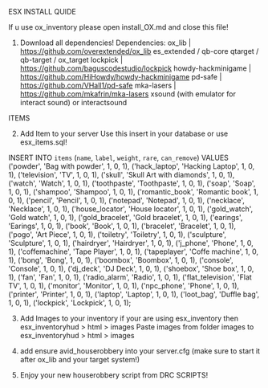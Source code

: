 ESX INSTALL QUIDE

If u use ox_inventory please open install_OX.md and close this file!
1. Download all dependencies!
    Dependencies:
    ox_lib | https://github.com/overextended/ox_lib
    es_extended / qb-core
    qtarget / qb-target / ox_target
    lockpick | https://github.com/baguscodestudio/lockpick
    howdy-hackminigame | https://github.com/HiHowdy/howdy-hackminigame
    pd-safe |	https://github.com/VHall1/pd-safe
	mka-lasers | https://github.com/mkafrin/mka-lasers
    xsound (with emulator for interact sound) or interactsound

ITEMS 

2. Add Item to your server
    Use this insert in your database or use esx_items.sql!

INSERT INTO `items` (`name`, `label`, `weight`, `rare`, `can_remove`) VALUES
('powder', 'Bag with powder', 1, 0, 1),
('hack_laptop', 'Hacking Laptop', 1, 0, 1),
('television', 'TV', 1, 0, 1),
('skull', 'Skull Art with diamonds', 1, 0, 1),
('watch', 'Watch', 1, 0, 1),
('toothpaste', 'Toothpaste', 1, 0, 1),
('soap', 'Soap', 1, 0, 1),
('shampoo', 'Shampoo', 1, 0, 1),
('romantic_book', 'Romantic book', 1, 0, 1),
('pencil', 'Pencil', 1, 0, 1),
('notepad', 'Notepad', 1, 0, 1),
('necklace', 'Necklace', 1, 0, 1),
('house_locator', 'House locator', 1, 0, 1),
('gold_watch', 'Gold watch', 1, 0, 1),
('gold_bracelet', 'Gold bracelet', 1, 0, 1),
('earings', 'Earings', 1, 0, 1),
('book', 'Book', 1, 0, 1),
('bracelet', 'Bracelet', 1, 0, 1),
('pogo', 'Art Piece', 1, 0, 1),
('toiletry', 'Toiletry', 1, 0, 1),
('sculpture', 'Sculpture', 1, 0, 1),
('hairdryer', 'Hairdryer', 1, 0, 1),
('j_phone', 'Phone', 1, 0, 1),
('coffemachine', 'Tape Player', 1, 0, 1),
('tapeplayer', 'Coffe machine', 1, 0, 1),
('bong', 'Bong', 1, 0, 1),
('boombox', 'Boombox', 1, 0, 1),
('console', 'Console', 1, 0, 1),
('dj_deck', 'DJ Deck', 1, 0, 1),
('shoebox', 'Shoe box', 1, 0, 1),
('fan', 'Fan', 1, 0, 1),
('radio_alarm', 'Radio', 1, 0, 1),
('flat_television', 'Flat TV', 1, 0, 1),
('monitor', 'Monitor', 1, 0, 1),
('npc_phone', 'Phone', 1, 0, 1),
('printer', 'Printer', 1, 0, 1),
('laptop', 'Laptop', 1, 0, 1),
('loot_bag', 'Duffle bag', 1, 0, 1),
('lockpick', 'Lockpick', 1, 0, 1);


3. Add Images to your inventory
    if your are using esx_inventory then 
    esx_inventoryhud > html > images
    Paste images from folder images to esx_inventoryhud > html > images

4. add ensure avid_houserobbery into your server.cfg (make sure to start it after ox_lib and your target system!)

5. Enjoy your new houserobbery script from DRC SCRIPTS!
